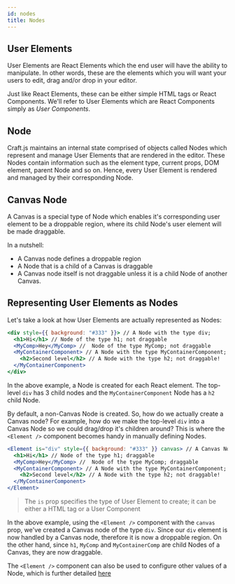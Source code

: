 ```yaml
---
id: nodes
title: Nodes
---
```


## User Elements
User Elements are React Elements which the end user will have the ability to manipulate. In other words, these are the elements which you will want your users to edit, drag and/or drop in your editor.  

Just like React Elements, these can be either simple HTML tags or React Components. We'll refer to User Elements which are React Components simply as *User Components*.


## Node
Craft.js maintains an internal state comprised of objects called Nodes which represent and manage User Elements that are rendered in the editor. These Nodes contain information such as the element type, current props, DOM element, parent Node and so on. Hence, every User Element is rendered and managed by their corresponding Node.

## Canvas Node

A Canvas is a special type of Node which enables it's corresponding user element to be a droppable region, where its child Node's user element will be made draggable.

In a nutshell:
- A Canvas node defines a droppable region
- A Node that is a child of a Canvas is draggable
- A Canvas node itself is not draggable unless it is a child Node of another Canvas. 


## Representing User Elements as Nodes

Let's take a look at how User Elements are actually represented as Nodes:

```jsx
<div style={{ background: "#333" }}> // A Node with the type div;
  <h1>Hi</h1> // Node of the type h1; not draggable
  <MyComp>Hey</MyComp> //  Node of the type MyComp; not draggable
  <MyContainerComponent> // A Node with the type MyContainerComponent; not draggable
    <h2>Second level</h2> // A Node with the type h2; not draggable! 
  </MyContainerComponent>
</div>
```

In the above example, a Node is created for each React element. The top-level `div` has 3 child nodes and the `MyContainerComponent` Node has a `h2` child Node.

By default, a non-Canvas Node is created. So, how do we actually create a Canvas node? For example, how do we make the top-level `div` into a Canvas Node so we could drag/drop it's children around? This is where the `<Element />` component becomes handy in manually defining Nodes.

```jsx {1}
<Element is="div" style={{ background: "#333" }} canvas> // A Canvas Node with the type div;
  <h1>Hi</h1> // Node of the type h1; draggable
  <MyComp>Hey</MyComp> //  Node of the type MyComp; draggable
  <MyContainerComponent> // A Node with the type MyContainerComponent; draggable
    <h2>Second level</h2> // A Node with the type h2; not draggable! 
  </MyContainerComponent>
</Element>
```

> The `is` prop specifies the type of User Element to create; it can be either a HTML tag or a User Component

In the above example, using the `<Element />` component with the `canvas` prop, we've created a Canvas node of the type `div`. Since our `div` element is now handled by a Canvas node, therefore it is now a droppable region. On the other hand, since `h1`, `MyComp` and `MyContainerComp` are child Nodes of a Canvas, they are now draggable. 

The `<Element />` component can also be used to configure other values of a Node, which is further detailed [here](../api/Element)

<!-- We could also specify other things with the `<Element />` component, such as we could tell Craft to prevent parsing the children of an element as Nodes:

```jsx
<Element is="div" style={{ background: "#333" }} canvas> // A Canvas Node with the type div;
  <h1>Hi</h1> // Node of the type h1; draggable
  <MyComp>Hey</MyComp> //  Node of the type MyComp; draggable
  <Element is={MyContainerComponent} parseChildren={false}> // A Node with the type MyContainerComponent; draggable
    <h2>Second level</h2> // NOT A NODE! 
  </Element>
</Element>
``` -->
